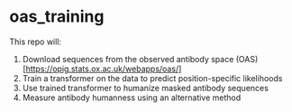 # oas_training

This repo will:
1) Download sequences from the observed antibody space (OAS)[https://opig.stats.ox.ac.uk/webapps/oas/]
2) Train a transformer on the data to predict position-specific likelihoods
3) Use trained transformer to humanize masked antibody sequences
4) Measure antibody humanness using an alternative method
